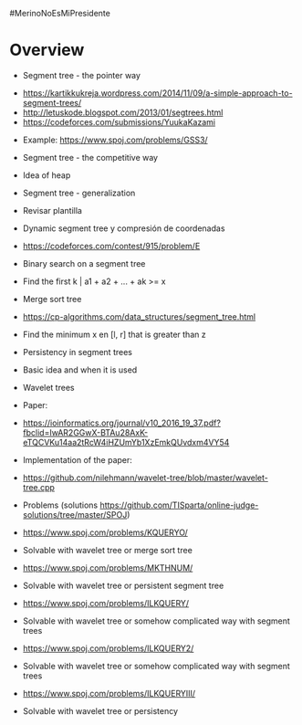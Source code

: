 #MerinoNoEsMiPresidente

# Overview

- Segment tree - the pointer way
+ https://kartikkukreja.wordpress.com/2014/11/09/a-simple-approach-to-segment-trees/
+ http://letuskode.blogspot.com/2013/01/segtrees.html
+ https://codeforces.com/submissions/YuukaKazami
- Example: https://www.spoj.com/problems/GSS3/

- Segment tree - the competitive way
* Idea of heap

- Segment tree - generalization
* Revisar plantilla

- Dynamic segment tree y compresión de coordenadas
* https://codeforces.com/contest/915/problem/E

- Binary search on a segment tree
* Find the first k | a1 + a2 + ... + ak >= x

- Merge sort tree
* https://cp-algorithms.com/data_structures/segment_tree.html
- Find the minimum x en [l, r] that is greater than z

- Persistency in segment trees
+ Basic idea and when it is used

- Wavelet trees
+ Paper:
- https://ioinformatics.org/journal/v10_2016_19_37.pdf?fbclid=IwAR2GGwX-BTAu28AxK-eTQCVKu14aa2tRcW4iHZUmYb1XzEmkQUvdxm4VY54
+ Implementation of the paper:
- https://github.com/nilehmann/wavelet-tree/blob/master/wavelet-tree.cpp


- Problems (solutions https://github.com/TISparta/online-judge-solutions/tree/master/SPOJ)
* https://www.spoj.com/problems/KQUERYO/
+ Solvable with wavelet tree or merge sort tree
* https://www.spoj.com/problems/MKTHNUM/
+ Solvable with wavelet tree or persistent segment tree
* https://www.spoj.com/problems/ILKQUERY/
+ Solvable with wavelet tree or somehow complicated way with segment trees 
* https://www.spoj.com/problems/ILKQUERY2/
+ Solvable with wavelet tree or somehow complicated way with segment trees
* https://www.spoj.com/problems/ILKQUERYIII/
+ Solvable with wavelet tree or persistency
